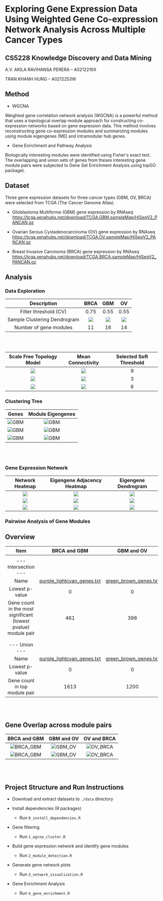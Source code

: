 # Exploring Gene Expression Data Using Weighted Gene Co-expression Network Analysis Across Multiple Cancer Types

## CS5228 Knowledge Discovery and Data Mining
A.V. AKILA RAVIHANSA PERERA – A0212216X

TRAN KHANH HUNG – A0212253W


## Method

- WGCNA

Weighted gene correlation network analysis (WGCNA) is a powerful method that uses a topological overlap module approach 
for constructing co-expression networks based on gene expression data. This method involves reconstructing 
gene co-expression modules and summarizing modules using module eigengenes (ME) and intramodular hub genes.

- Gene Enrichment and Pathway Analysis

Biologically interesting modules were identified using Fisher's exact test. The overlapping and union sets of 
genes from theses interesting gene module pairs were subjected to Gene Set Enrichment Analysis using topGO package).

## Dataset

Three gene expression datasets for three cancer types (GBM, OV, BRCA) were selected from TCGA (The Cancer Genome Atlas).

 - Glioblastoma Multiforme (GBM) gene expression by RNAseq
 https://tcga.xenahubs.net/download/TCGA.GBM.sampleMap/HiSeqV2_PANCAN.gz
 
 - Ovarian Serous Cystadenocarcinoma (OV) gene expression by RNAseq
 https://tcga.xenahubs.net/download/TCGA.OV.sampleMap/HiSeqV2_PANCAN.gz
 
 - Breast Invasive Carcinoma (BRCA) gene expression by RNAseq
https://tcga.xenahubs.net/download/TCGA.BRCA.sampleMap/HiSeqV2_PANCAN.gz


## Analysis

###  Data Exploration 

Description     |     BRCA      |  GBM      | OV
:-------------------------:|:-------------------------:|:-------------------------:|:-------------------------:
Filter threshold (CV) | 0.75 | 0.55 | 0.55
Sample Clustering Dendrogram |  ![](results/1_Sample_Clustering_BRCA.png)  |  ![](results/1_Sample_Clustering_GBM.png) |  ![](results/1_Sample_Clustering_OV.png)
Number of gene modules | 11 | 16 | 14

<br/><br/>

Scale Free Topology Model       |  Mean Connectivity      | Selected Soft Threshold
:-------------------------:|:-------------------------:|:-------------------------:
![](results/2_SFTM_Fit_GBM.png)  |  ![](results/2_Mean_Connectivity_GBM.png) | 9
![](results/2_SFTM_Fit_OV.png)  |  ![](results/2_Mean_Connectivity_OV.png) | 3
![](results/2_SFTM_Fit_BRCA.png)  |  ![](results/2_Mean_Connectivity_BRCA.png) | 6


### Clustering Tree

Genes       |      Module Eigengenes
:-------------------------:|:-------------------------:
![GBM](results/2_Clustering_Tree_Genes_GBM.png) | ![GBM](results/2_Clustering_Tree_ME_GBM.png)
![GBM](results/2_Clustering_Tree_Genes_OV.png) | ![GBM](results/2_Clustering_Tree_ME_OV.png)
![GBM](results/2_Clustering_Tree_Genes_BRCA.png) | ![GBM](results/2_Clustering_Tree_ME_BRCA.png)

<br/><br/>

### Gene Expression Network

Network Heatmap       |      Eigengene Adjacency Heatmap      |      Eigengene Dendrogram
:-------------------------:|:-------------------------:|:-------------------------:
![](results/3_Network_heatmap_GBM.png) |  ![](results/3_Eigengene_heatmap_GBM.png)  |  ![](results/3_Eigengene_dendrogram_GBM.png)
![](results/3_Network_heatmap_OV.png) |  ![](results/3_Eigengene_heatmap_OV.png)  |  ![](results/3_Eigengene_dendrogram_OV.png)
![](results/3_Network_heatmap_BRCA.png) |  ![](results/3_Eigengene_heatmap_BRCA.png) |  ![](results/3_Eigengene_dendrogram_BRCA.png)


### Pairwise Analysis of Gene Modules

## Overview

Item                     | BRCA and GBM               |  GBM and OV               | OV and BRCA
:-----------------------:|:-------------------------:|:-------------------------:|:-------------------------:
|||
--- Intersection --- |||
Name | [purple_lightcyan_genes.txt](results/4_BRCA_GBM_lowP_Intersection_P0_10-15_purple_lightcyan_genes.txt) | [green_brown_genes.txt](results/4_GBM_OV_lowP_Intersection_P0_4-5_green_brown_genes.txt) | [green_brown_genes.txt](results/4_OV_BRCA_lowP_Intersection_P1.17748161583022e-198_9-6_green_brown_genes.txt) 
Lowest p-value | 0 | 0 | 1.1774
Gene count in the most significant (lowest pvalue) module pair | 461 | 398 | 234
|||
|||
--- Union --- |||
Name | [purple_lightcyan_genes.txt](results/4_BRCA_GBM_lowP_Union_P0_10-15_purple_lightcyan_genes.txt) | [green_brown_genes.txt](results/4_GBM_OV_lowP_Union_P0_4-5_green_brown_genes.txt) | [green_brown_genes.txt](results/4_OV_BRCA_lowP_Union_P1.17748161583022e-198_9-6_green_brown_genes.txt)
Lowest p-value | 0 | 0 | 1.774
Gene count in top module pair | 1613 | 1200 | 1051

<br/><br/>


## Gene Overlap across module pairs

BRCA and GBM               |  GBM and OV               | OV and BRCA
:-------------------------:|:-------------------------:|:-------------------------:
![BRCA_GBM](results/5_BRCA_GBM_heatmap_gene_module_pairs.png)  |  ![GBM_OV](results/5_GBM_OV_heatmap_gene_module_pairs.png) |  ![OV_BRCA](results/5_OV_BRCA_heatmap_gene_module_pairs.png)
![BRCA_GBM](results/4_Venn_Diagram_BRCA_GBM_lowP0_Gene_Overlap_Modules_purple_purple.png)  |  ![GBM_OV](results/4_Venn_Diagram_GBM_OV_lowP0_Gene_Overlap_Modules_green_green.png) |  ![OV_BRCA](results/4_Venn_Diagram_OV_BRCA_lowP1.17748161583022e-198_Gene_Overlap_Modules_green_green.png)

<br/><br/>


## Project Structure and Run Instructions

 - Download and extract datasets to `./data` directory
 - Install dependencies (R packages)
    - Run `0_install_dependencies.R`
    
 - Gene filtering
    - Run `1_wgcna_cluster.R`
    
 - Build gene expression network and identify gene modules
    - Run `2_module_detection.R`
    
 - Generate gene network plots 
    - Run `3_network_visualization.R`

 - Gene Enrichment Analysis
    - Run `4_gene_enrichment.R`
    
